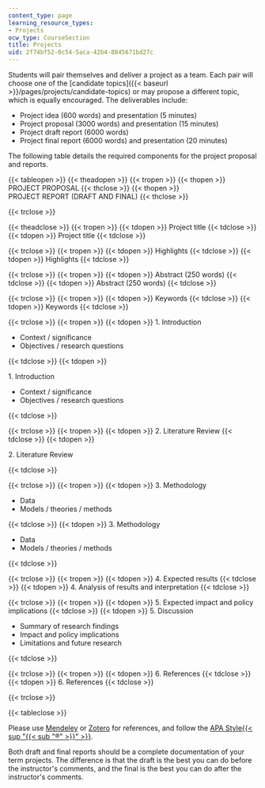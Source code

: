```yaml
---
content_type: page
learning_resource_types:
- Projects
ocw_type: CourseSection
title: Projects
uid: 2f74bf52-0c54-5aca-42b4-8845671bd27c
---
```


Students will pair themselves and deliver a project as a team. Each pair will choose one of the [candidate topics]({{< baseurl >}}/pages/projects/candidate-topics) or may propose a different topic, which is equally encouraged. The deliverables include:

*   Project idea (600 words) and presentation (5 minutes)
*   Project proposal (3000 words) and presentation (15 minutes)
*   Project draft report (6000 words)
*   Project final report (6000 words) and presentation (20 minutes)

The following table details the required components for the project proposal and reports.

{{< tableopen >}}
{{< theadopen >}}
{{< tropen >}}
{{< thopen >}}
PROJECT PROPOSAL
{{< thclose >}}
{{< thopen >}}
PROJECT REPORT (DRAFT AND FINAL)
{{< thclose >}}

{{< trclose >}}

{{< theadclose >}}
{{< tropen >}}
{{< tdopen >}}
Project title
{{< tdclose >}}
{{< tdopen >}}
Project title
{{< tdclose >}}

{{< trclose >}}
{{< tropen >}}
{{< tdopen >}}
Highlights
{{< tdclose >}}
{{< tdopen >}}
Highlights
{{< tdclose >}}

{{< trclose >}}
{{< tropen >}}
{{< tdopen >}}
Abstract (250 words)
{{< tdclose >}}
{{< tdopen >}}
Abstract (250 words)
{{< tdclose >}}

{{< trclose >}}
{{< tropen >}}
{{< tdopen >}}
Keywords
{{< tdclose >}}
{{< tdopen >}}
Keywords
{{< tdclose >}}

{{< trclose >}}
{{< tropen >}}
{{< tdopen >}}
1\. Introduction

*   Context / significance
*   Objectives / research questions


{{< tdclose >}}
{{< tdopen >}}


1\. Introduction

*   Context / significance
*   Objectives / research questions


{{< tdclose >}}

{{< trclose >}}
{{< tropen >}}
{{< tdopen >}}
2\. Literature Review
{{< tdclose >}}
{{< tdopen >}}


2\. Literature Review


{{< tdclose >}}

{{< trclose >}}
{{< tropen >}}
{{< tdopen >}}
3\. Methodology

*   Data
*   Models / theories / methods


{{< tdclose >}}
{{< tdopen >}}
3\. Methodology

*   Data
*   Models / theories / methods


{{< tdclose >}}

{{< trclose >}}
{{< tropen >}}
{{< tdopen >}}
4\. Expected results
{{< tdclose >}}
{{< tdopen >}}
4\. Analysis of results and interpretation
{{< tdclose >}}

{{< trclose >}}
{{< tropen >}}
{{< tdopen >}}
5\. Expected impact and policy implications
{{< tdclose >}}
{{< tdopen >}}
5\. Discussion

*   Summary of research findings
*   Impact and policy implications
*   Limitations and future research


{{< tdclose >}}

{{< trclose >}}
{{< tropen >}}
{{< tdopen >}}
6\. References
{{< tdclose >}}
{{< tdopen >}}
6\. References
{{< tdclose >}}

{{< trclose >}}

{{< tableclose >}}

Please use [Mendeley](http://www.mendeley.com/) or [Zotero](https://www.zotero.org/) for references, and follow the [APA Style{{< sup "{{< sub \"®\" >}}" >}}](http://www.apastyle.org/).

Both draft and final reports should be a complete documentation of your term projects. The difference is that the draft is the best you can do before the instructor's comments, and the final is the best you can do after the instructor's comments.